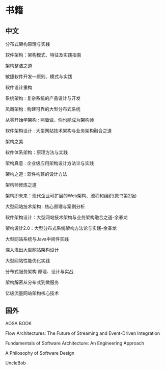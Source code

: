# 书籍

## 中文

分布式架构原理与实践

软件架构：架构模式、特征及实践指南

架构整洁之道

敏捷软件开发—原则、模式与实践

软件设计重构

系统架构 : 复杂系统的产品设计与开发

凤凰架构 : 构建可靠的大型分布式系统

从零开始学架构 : 照着做，你也能成为架构师

软件架构设计 : 大型网站技术架构与业务架构融合之道

架构之美

软件体系架构：原理方法与实践

架构真意 : 企业级应用架构设计方法论与实践

架构之道 : 软件构建的设计方法

架构师修炼之道

架构即未来：现代企业可扩展的Web架构、流程和组织(原书第2版)

大型网站技术架构 : 核心原理与案例分析

软件架构设计：大型网站技术架构与业务架构融合之道-余春龙

架构设计2.0：大型分布式系统架构方法论与实践-余春龙

大型网站系统与Java中间件实践

深入浅出大型网站架构设计

大型网站性能优化实践

分布式服务架构 原理、设计与实战

架构解密从分布式到微服务

亿级流量网站架构核心技术

## 国外

AOSA BOOK

Flow Architectures: The Future of Streaming and Event-Driven Integration

Fundamentals of Software Architecture: An Engineering Approach

A Philosophy of Software Design

UncleBob